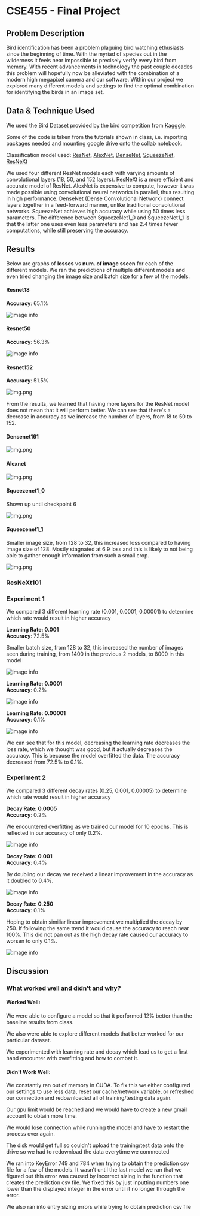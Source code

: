 # CSE455 - Final Project

## Problem Description
Bird identification has been a problem plaguing bird watching ethusiasts since the beginning of time. With the myriad of species out in the wilderness it feels near impossible to precisely
verify every bird from memory. With recent advancements in technology the past couple decades this problem will hopefully now be alleviated with the combination of a modern high megapixel camera
and our software. Within our project we explored many different models and settings to find the optimal combination for identifying the birds in an image set.

## Data & Technique Used
We used the Bird Dataset provided by the bird competition from [Kagggle](https://www.kaggle.com/c/birds21sp).

Some of the code is taken from the tutorials shown in class, i.e. importing packages needed and mounting google drive onto the collab notebook. 

Classification model used: [ResNet](https://pytorch.org/hub/pytorch_vision_resnet/), [AlexNet](https://pytorch.org/hub/pytorch_vision_alexnet/), 
[DenseNet](https://pytorch.org/hub/pytorch_vision_densenet/), [SqueezeNet](https://pytorch.org/hub/pytorch_vision_squeezenet/),
[ResNeXt](https://pytorch.org/hub/pytorch_vision_resnext/)

We used four different ResNet models each with varying amounts of convolutional layers (18, 50, and 152 layers). 
ResNeXt is a more efficient and accurate model of ResNet.
AlexNet is expensive to compute, however it was made possible using convolutional neural networks in parallel, thus resulting in high performance. 
DenseNet (Dense Convolutional Network) connect layers together in a feed-forward manner, unlike traditional convolutional networks.
SqueezeNet achieves high accuracy while using 50 times less parameters. 
The difference between SqueezeNet1_0 and SqueezeNet1_1 is that the latter one uses even less parameters and has 2.4 times fewer computations, while still preserving the accuracy.

## Results
Below are graphs of <strong>losses</strong> vs <strong>num. of image sseen</strong> for each of the different models.
We ran the predictions of multiple different models and even tried changing the image size and batch size for a few of the models.
#### Resnet18
<strong>Accuracy</strong>: 65.1%

![image info](resnet18.JPG)

#### Resnet50
<strong>Accuracy</strong>: 56.3%

![image info](resnet50.JPG)


#### Resnet152
<strong>Accuracy</strong>: 51.5%

![img.png](resnet152.JPG)

From the results, we learned that having more layers for the ResNet model does not mean that it will perform better.
We can see that there's a decrease in accuracy as we increase the number of layers, from 18 to 50 to 152.

#### Densenet161
![img.png](densenet.JPG)

#### Alexnet
![img.png](alexnet.JPG)

#### Squeezenet1_0
Shown up until checkpoint 6

![img.png](squeeze1_0.JPG)

#### Squeezenet1_1
Smaller image size, from 128 to 32, this increased loss compared to having image size of 128. Mostly stagnated at 6.9 loss and this is likely to not being able
to gather enough information from such a small crop.

![img.png](squeeze1_1.JPG)

### ResNeXt101

### Experiment 1
We compared 3 different learning rate (0.001, 0.0001, 0.00001) to determine which rate would result in higher accuracy


<strong>Learning Rate: 0.001 </strong></br>
<strong>Accuracy</strong>: 72.5%

Smaller batch size, from 128 to 32, this increased the number of images seen during training, from 1400 in the previous 2 models, to 8000 in this model

![image info](resnet101.JPG)

<strong>Learning Rate: 0.0001 </strong></br>
<strong>Accuracy</strong>: 0.2%

![image info](0.0001.JPG)

<strong>Learning Rate: 0.00001 </strong></br>
<strong>Accuracy</strong>: 0.1%

![image info](0.00001.JPG)

We can see that for this model, decreasing the learning rate decreases the loss rate, which we thought was good, but it actually decreases the accuracy.
This is because the model overfitted the data. The accuracy decreased from 72.5% to 0.1%.

### Experiment 2
We compared 3 different decay rates (0.25, 0.001, 0.00005) to determine which rate would result in higher accuracy

<strong>Decay Rate: 0.0005 </strong></br>
<strong>Accuracy</strong>: 0.2%

We encountered overfitting as we trained our model for 10 epochs. This is reflected in our accuracy of only 0.2%.

![image info](decay%20-%200.0005.JPG)

<strong>Decay Rate: 0.001 </strong></br>
<strong>Accuracy</strong>: 0.4%

By doubling our decay we received a linear improvement in the accuracy as it doubled to 0.4%.

![image info](decay%20-%200.001.JPG)

<strong>Decay Rate: 0.250 </strong></br>
<strong>Accuracy</strong>: 0.1%

Hoping to obtain similiar linear improvement we multiplied the decay by 250. If following the same trend it would cause the
accuracy to reach near 100%. This did not pan out as the high decay rate caused our accuracy to worsen to only 0.1%.

![image info](0.250.JPG)



## Discussion

### What worked well and didn’t and why?

#### Worked Well:
We were able to configure a model so that it performed 12% better than the baseline results from class.

We also were able to explore different models that better worked for our particular dataset.

We experimented with learning rate and decay which lead us to get a first hand encounter with overfitting and how to combat it.

#### Didn't Work Well:
We constantly ran out of memory in CUDA. To fix this we either configured our settings to use less data, reset our 
cache/network variable, or refreshed our connection and redownloaded all of training/testing data again.

Our gpu limit would be reached and we would have to create a new gmail account to obtain more time.

We would lose connection while running the model and have to restart the process over again.

The disk would get full so couldn't upload the training/test data onto the drive so we had to redownload the data everytime we connnected

We ran into KeyError 749 and 784 when trying to obtain the prediction csv file for a few of the models. 
It wasn’t until the last model we ran that we figured out this error was caused by incorrect sizing in the function 
that creates the prediction csv file. We fixed this by just inputting numbers one lower than the displayed integer in the error
until it no longer  through the error.

We also ran into entry sizing errors while trying to obtain prediction csv file